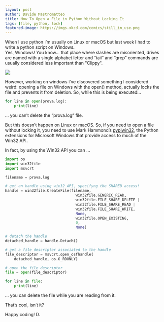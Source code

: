 ```yaml
---
layout: post
author: Davide Mastromatteo
title: How To Open a File in Python Without Locking It
tags: [file, python, lock]
featured-image: https://imgs.xkcd.com/comics/still_in_use.png
---
```


When I use python I’m usually on Linux or macOS but last week I had to write a python script on Windows.  
Yes, Windows! You know... that place where slashes are misoriented, drives are named with a single alphabet letter and “tail” and “grep” commands are usually considered less important than "Clippy".

![](https://cdn-images-1.medium.com/max/800/1*eTEvMXSe7JqbnYEu6U2d5w.jpeg)

However, working on windows I’ve discovered something I considered weird: opening a file on Windows with the open() method, actually locks the file and prevents it from deletion.
So, while this is being executed...

```python
for line in open(prova.log):
    print(line)
```

... you can’t delete the “prova.log” file.

But this doesn’t happen on Linux or macOS.
So, if you need to open a file without locking it, you need to use Mark Hammond’s [pypiwin32](https://pypi.python.org/pypi/pypiwin32), the Python extensions for Microsoft Windows that provide access to much of the Win32 API. 

In fact, by using the Win32 API you can ...

```python
import os
import win32file
import msvcrt

filename = prova.log

# get an handle using win32 API, specifyng the SHARED access!
handle = win32file.CreateFile(filename,
                                win32file.GENERIC_READ,
                                win32file.FILE_SHARE_DELETE |
                                win32file.FILE_SHARE_READ |
                                win32file.FILE_SHARE_WRITE,
                                None,
                                win32file.OPEN_EXISTING,
                                0,
                                None)

# detach the handle
detached_handle = handle.Detach()

# get a file descriptor associated to the handle
file_descriptor = msvcrt.open_osfhandle(
    detached_handle, os.O_RDONLY)

# open the file descriptor
file = open(file_descriptor)

for line in file:
    print(line)
```

... you can delete the file while you are reading from it.

That’s cool, isn’t it?

Happy coding! 
D.
